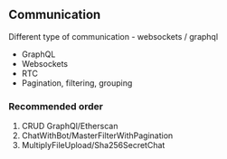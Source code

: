 ## Communication

Different type of communication - websockets / graphql

- GraphQL
- Websockets
- RTC
- Pagination, filtering, grouping

### Recommended order

1. CRUD GraphQl/Etherscan
2. ChatWithBot/MasterFilterWithPagination
3. MultiplyFileUpload/Sha256SecretChat
